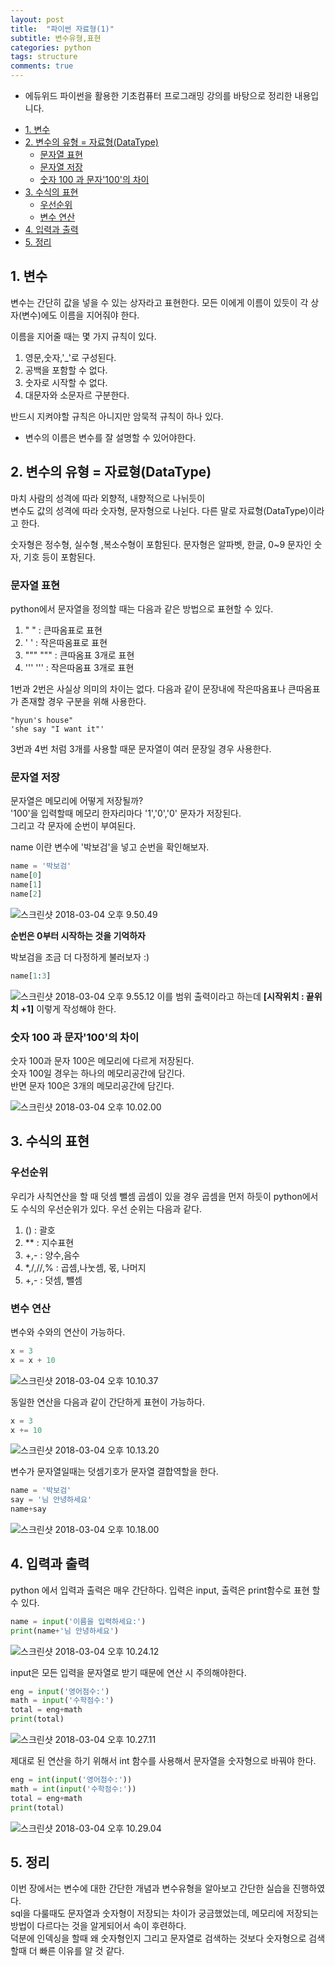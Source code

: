 ```yaml
---
layout: post
title:  "파이썬 자료형(1)"
subtitle: 변수유형,표현
categories: python
tags: structure
comments: true
---
```

- 에듀위드 파이썬을 활용한 기초컴퓨터 프로그래밍 강의를 바탕으로 정리한 내용입니다.


<!-- @import "[TOC]" {cmd="toc" depthFrom=1 depthTo=6 orderedList=false} -->
<!-- code_chunk_output -->

* [1. 변수](#1-변수)
* [2. 변수의 유형 = 자료형(DataType)](#2-변수의-유형-자료형datatype)
	* [문자열 표현](#문자열-표현)
	* [문자열 저장](#문자열-저장)
	* [숫자 100 과 문자'100'의 차이](#숫자-100-과-문자100의-차이)
* [3. 수식의 표현](#3-수식의-표현)
	* [우선순위](#우선순위)
	* [변수 연산](#변수-연산)
* [4. 입력과 출력](#4-입력과-출력)
* [5. 정리](#5-정리)

<!-- /code_chunk_output -->

## 1. 변수

변수는 간단히 값을 넣을 수 있는 상자라고 표현한다. 모든 이에게 이름이 있듯이 각 상자(변수)에도 이름을 지어줘야 한다.

이름을 지어줄 때는 몇 가지 규칙이 있다.  
1) 영문,숫자,'_'로 구성된다.  
2) 공백을 포함할 수 없다.  
3) 숫자로 시작할 수 없다.  
4) 대문자와 소문자르 구분한다.  

반드시 지켜야할 규칙은 아니지만 암묵적 규칙이 하나 있다.
* 변수의 이름은 변수를 잘 설명할 수 있어야한다.

## 2. 변수의 유형 = 자료형(DataType)

마치 사람의 성격에 따라 외향적, 내향적으로 나뉘듯이   
변수도 값의 성격에 따라 숫자형, 문자형으로 나뉜다.
다른 말로 자료형(DataType)이라고 한다.

숫자형은 정수형, 실수형 ,복소수형이 포함된다.
문자형은 알파벳, 한글, 0~9 문자인 숫자, 기호 등이 포함된다.

### 문자열 표현
python에서 문자열을 정의할 때는 다음과 같은 방법으로 표현할 수 있다.

1) " " : 큰따옴표로 표현  
2) ' ' : 작은따옴표로 표현  
3) """ """ : 큰따옴표 3개로 표현  
4) ''' ''' : 작은따옴표 3개로 표현  

1번과 2번은 사실상 의미의 차이는 없다.
다음과 같이 문장내에 작은따옴표나 큰따옴표가 존재할 경우 구분을 위해 사용한다.
```
"hyun's house"
'she say "I want it"'
```

3번과 4번 처럼 3개를 사용할 때문 문자열이 여러 문장일 경우 사용한다.

### 문자열 저장
문자열은 메모리에 어떻게 저장될까?  
'100'을 입력할때 메모리 한자리마다 '1','0','0' 문자가 저장된다.  
그리고 각 문자에 순번이 부여된다.

name 이란 변수에 '박보검'을 넣고 순번을 확인해보자.
```python
name = '박보검'
name[0]
name[1]
name[2]
```
![스크린샷 2018-03-04 오후 9.50.49](https://i.imgur.com/sf0BvJv.png)

**순번은 0부터 시작하는 것을 기억하자**

박보검을 조금 더 다정하게 불러보자 :)
```python
name[1:3]
```
![스크린샷 2018-03-04 오후 9.55.12](https://i.imgur.com/uSdHzdq.png)
이를 범위 출력이라고 하는데 **[시작위치 : 끝위치 +1]** 이렇게 작성해야 한다.

### 숫자 100 과 문자'100'의 차이

숫자 100과 문자 100은 메모리에 다르게 저장된다.  
숫자 100일 경우는 하나의 메모리공간에 담긴다.   
반면 문자 100은 3개의 메모리공간에 담긴다.

![스크린샷 2018-03-04 오후 10.02.00](https://i.imgur.com/a9KUcoe.png)

## 3. 수식의 표현

### 우선순위
우리가 사칙연산을 할 때 덧셈 뺄셈 곱셈이 있을 경우 곱셈을 먼저 하듯이 python에서도 수식의 우선순위가 있다. 우선 순위는 다음과 같다.

1. () : 괄호
2. ** : 지수표현
3. +,- : 양수,음수
4. *,/,//,% : 곱셈,나눗셈, 몫, 나머지
5. +,- : 덧셈, 뺄셈

### 변수 연산

변수와 수와의 연산이 가능하다.
```python
x = 3
x = x + 10
```
![스크린샷 2018-03-04 오후 10.10.37](https://i.imgur.com/IFNuOmX.png)

동일한 연산을 다음과 같이 간단하게 표현이 가능하다.
```python
x = 3
x += 10
```
![스크린샷 2018-03-04 오후 10.13.20](https://i.imgur.com/sPhfE22.png)

변수가 문자열일때는 덧셈기호가 문자열 결합역할을 한다.

```python
name = '박보검'
say = '님 안녕하세요'
name+say
```
![스크린샷 2018-03-04 오후 10.18.00](https://i.imgur.com/BRtuvEc.png)


## 4. 입력과 출력
python 에서 입력과 출력은 매우 간단하다.
입력은 input, 출력은 print함수로 표현 할 수 있다.

```python
name = input('이름을 입력하세요:')
print(name+'님 안녕하세요')
```
![스크린샷 2018-03-04 오후 10.24.12](https://i.imgur.com/r89OWce.png)

input은 모든 입력을 문자열로 받기 때문에 연산 시 주의해야한다.
```python
eng = input('영어점수:')
math = input('수학점수:')
total = eng+math
print(total)
```
![스크린샷 2018-03-04 오후 10.27.11](https://i.imgur.com/irWI3KK.png)

제대로 된 연산을 하기 위해서 int 함수를 사용해서 문자열을 숫자형으로 바꿔야 한다.
```python
eng = int(input('영어점수:'))
math = int(input('수학점수:'))
total = eng+math
print(total)
```
![스크린샷 2018-03-04 오후 10.29.04](https://i.imgur.com/8Ixl6kh.png)

## 5. 정리
이번 장에서는 변수에 대한 간단한 개념과 변수유형을 알아보고 간단한 실습을 진행하였다.  
sql을 다룰때도 문자열과 숫자형이 저장되는 차이가 궁금했었는데, 메모리에 저장되는 방법이 다르다는 것을 알게되어서 속이 후련하다.  
덕분에 인덱싱을 할때 왜 숫자형인지 그리고 문자열로 검색하는 것보다 숫자형으로 검색할때 더 빠른 이유를 알 것 같다.
